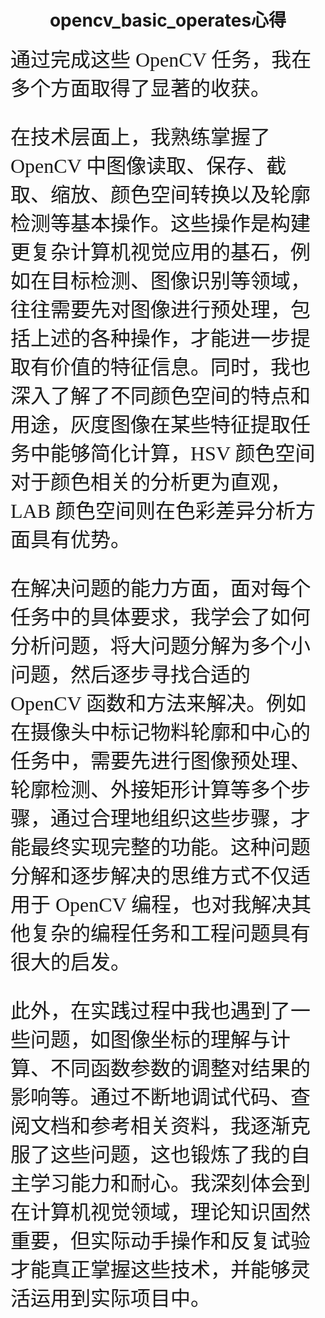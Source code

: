 # <center> opencv_basic_operates心得
<font face ="楷体" size=6>通过完成这些 OpenCV 任务，我在多个方面取得了显著的收获。

在技术层面上，我熟练掌握了 OpenCV 中图像读取、保存、截取、缩放、颜色空间转换以及轮廓检测等基本操作。这些操作是构建更复杂计算机视觉应用的基石，例如在目标检测、图像识别等领域，往往需要先对图像进行预处理，包括上述的各种操作，才能进一步提取有价值的特征信息。同时，我也深入了解了不同颜色空间的特点和用途，灰度图像在某些特征提取任务中能够简化计算，HSV 颜色空间对于颜色相关的分析更为直观，LAB 颜色空间则在色彩差异分析方面具有优势。

在解决问题的能力方面，面对每个任务中的具体要求，我学会了如何分析问题，将大问题分解为多个小问题，然后逐步寻找合适的 OpenCV 函数和方法来解决。例如在摄像头中标记物料轮廓和中心的任务中，需要先进行图像预处理、轮廓检测、外接矩形计算等多个步骤，通过合理地组织这些步骤，才能最终实现完整的功能。这种问题分解和逐步解决的思维方式不仅适用于 OpenCV 编程，也对我解决其他复杂的编程任务和工程问题具有很大的启发。

此外，在实践过程中我也遇到了一些问题，如图像坐标的理解与计算、不同函数参数的调整对结果的影响等。通过不断地调试代码、查阅文档和参考相关资料，我逐渐克服了这些问题，这也锻炼了我的自主学习能力和耐心。我深刻体会到在计算机视觉领域，理论知识固然重要，但实际动手操作和反复试验才能真正掌握这些技术，并能够灵活运用到实际项目中。